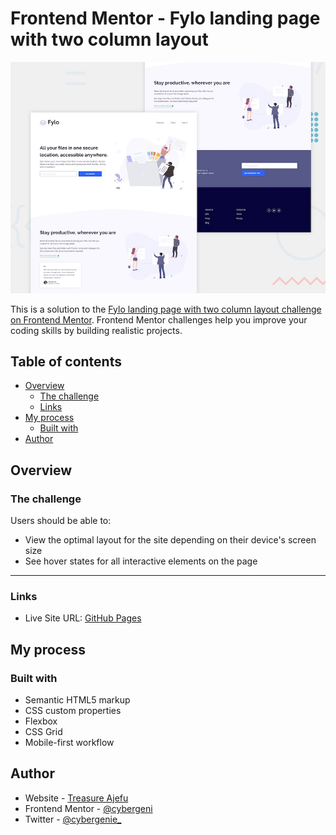 # Frontend Mentor - Fylo landing page with two column layout

![Design preview for the Fylo landing page with two column layout challenge](./design/desktop-preview.jpg)

This is a solution to the [Fylo landing page with two column layout challenge on Frontend Mentor](https://www.frontendmentor.io/challenges/fylo-landing-page-with-two-column-layout-5ca5ef041e82137ec91a50f5). Frontend Mentor challenges help you improve your coding skills by building realistic projects. 

## Table of contents

- [Overview](#overview)
  - [The challenge](#the-challenge)
  - [Links](#links)
- [My process](#my-process)
  - [Built with](#built-with)
- [Author](#author)

## Overview

### The challenge

Users should be able to:

- View the optimal layout for the site depending on their device's screen size
- See hover states for all interactive elements on the page

***

### Links

- Live Site URL: [GitHub Pages](https://cybergeni.github.io/fylo-landing-page)

## My process

### Built with

- Semantic HTML5 markup
- CSS custom properties
- Flexbox
- CSS Grid
- Mobile-first workflow



## Author

- Website - [Treasure Ajefu](https://www.github.com/cybergeni)
- Frontend Mentor - [@cybergeni](https://www.frontendmentor.io/profile/cybergenie_)
- Twitter - [@cybergenie_](https://www.twitter.com/cybergenie_)

